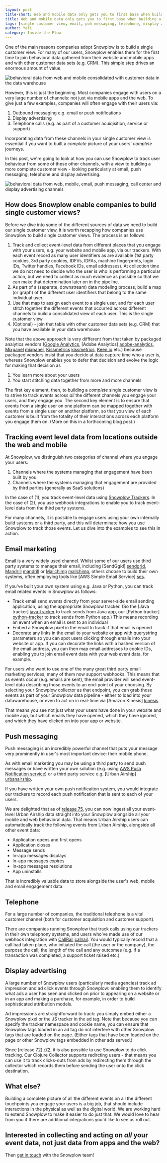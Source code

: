 ```yaml
---
layout: post
title-short: Web and mobile data only gets you to first base when building a single customer view
title: Web and mobile data only gets you to first base when building a single customer view
tags: [single customer view, email, puh messaging, telephone, display advertising, impression tracking, click tracking]
author: Yali
category: Inside the Plow
---
```


One of the main reasons companies adopt Snowplow is to build a single customer view. For many of our users, Snowplow enables them for the first time to join behavioral data gathered from their website and mobile apps and with other customer data sets (e.g. CRM). This simple step drives an enormous amount of value.

![behavioral data from web and mobile consolidated with customer data in the data warehouse][diagram1]

However, this is just the beginning. Most companies engage with users on a very large number of channels: not just via mobile apps and the web. To give just a few examples, companies will often engage with their users via:

1. Outbound messaging e.g. email or push notifications
2. Display advertising
3. Telephone calls (e.g. as part of a customer acuiqisition, service or support)

Incorporating data from these channels in your single customer view is essential if you want to built a *complete* picture of your users' *complete* journeys.

In this post, we're going to look at how you can use Snowplow to track user behaviour from some of these other channels, with a view to building a more complete customer view - looking particularly at email, push messaging, telephone and display advertising.

<!--more-->

![behavioral data from web, mobile, email, push messaging, call center and display advertising channels][diagram2]

## How does Snowplow enable companies to build single customer views?

Before we dive into some of the different sources of data we need to build our single customer view, it is worth recapping how companies use Snowplow to build single customer views. The process is as follows:

1. Track and collect event-level data from different places that you engage with your users, e.g. your website and mobile app, via our trackers. With each event record as many user identifiers as are available (1st party cookies, 3rd party cookies, IDFVs, IDFAs, machine fingerprints, login IDs, Twitter handles, Facebook IDs, email addresses). At collection time we do not need to decide who the user is who is performing a particular action, but we need to collect as much evidence as possible so that we can make that determination later on in the pipeline.
2. As part of a (separate, downstream) data modeling process, build a map (or graph) of the different user identifiers that belong to the same individual user.
3. Use that map to assign each event to a single user, and for each user stitch together the different events that occurred across different channels  to build a consolidated view of each user. This is the single customer view
4. (Optional) - join that table with other customer data sets (e.g. CRM) that you have available in your data warehouse

Note that the above approach is very diffferent from that taken by packaged analytics vendors ([Google Analytics][google-analytics], [Adobe Analytics] [adobe-analytics], [Mixpanel] [mixpanel], [Kissmetrics] [kissmetrics], [Keen.io][keen] etc.) because packaged vendors insist that you decide at data capture time who a user is, whereas Snowplow enables you to defer that decision and evolve the logic for making that decision as 

1. You learn more about your users
2. You start stitching data together from more and more channels

The first key element, then, to building a *complete* single customer view is to strive to track events across *all* the different  channels you engage your users, and they engage you. The second key element is to ensure that events from a single user on one platform can be mapped together with events from a single user on another platform, so that you view of each customer is built from the totality of their interactions across each platform you engage them on. (More on this in a forthcoming blog post.)

## Tracking event level data from locations outside the web and mobile

At Snowplow, we distinguish two categories of channel where you engage your users:

1. Channels where the systems managing that engagement have been built by you
2. Channels where the systems managing that engagement are provided by third parties (generally as SaaS solutions)

In the case of (1), you track event-level data using [Snowplow Trackers][trackers]. In the case of (2), you use webhook integrations to enable you to track event-level data from the third party systems.

For many channels, it is possible to engage users using your own internally build systems or a third party, and this will determinate how you use Snowplow to track those events. Let us dive into the examples to see this in action.

## Email marketing

Email is a very widely used channel. Whilst some of our users use third party systems to manage their email, including [SendGgid] [sendgrid], [Mandrill] [mandrill] or [Mailchimp] [mailchimp], others choose to build their own systems, often employing tools like [AWS Simple Email Service] [ses].

If you've built your own system using e.g. Java or Python, you can track email related events in Snowplow as follows:

* Track email send events directly from your server-side email sending application, using the appropriate Snowplow tracker. (So the [Java tracker] [java-tracker] to track sends from Java app, our [Python tracker] [python-tracker] to track sends from Python app.) This means recording an event when an email is sent to an individual
* Embed a Snowplow pixel in the email to track if that email is opened
* Decorate any links in the email to your website or app with querystring parameters so you can  spot users clicking through emails into your website or app. If you can decorate the links with a hashed version of the email address, you can then map email addresses to cookie IDs, enabling you to join email event data with your web event data, for example.

For users who want to use one of the many great third party email marketing services, many of them now support webhooks. This means that as events occur (e.g. emails are sent), the email provider will send event-level data describing those events to an end-point of your choosing. By selecting your Snowplow collector as that endpoint, you can grab those events as part of your Snowplow data pipeline - either to load into your datawarehouse, or even to act on in real-time via [Amazon Kinesis] [kinesis].

That means you see not just what your users have done in your website and mobile app, but which emails they have opened, which they have ignored, and which they have clicked on into your app or website.

## Push messaging

Push messaging is an incredibly powerful channel that puts your message very prominently in user's most important device: their mobile phone.

As with email marketing you may be using a third party to send push messages or have written your own solution (e.g. using [AWS Push Notification service][sns]) or a third party service e.g. [Urban Airship] [urbanairship]. 

If you have written your own push notificaiton system, you would integrate our trackers to record each push notification that is sent to each of your users. 

We are delighted that as of [release 75][r75], you can now ingest all your event-level Urban Airship data straight into your Snowplow alongside all your mobile and web behavioral data. That means Urban Airship users can automatically track the following events from Urban Airship, alongside all other event data:

* Application opens and first opens
* Application closes
* Message sends
* In-app messages displays
* In-app messages expires
* In-app messages resolutions
* App uninstalls

That is incredibly valuable data to store alongside the user's web, mobile and email engagement data.

## Telephone

For a large number of companies, the traditional telephone is a vital customer channel (both for customer acquisition and customer support).

There are companies running Snowplow that track calls using our trackers in their own telephony systems, and users who've made use of our webhook integration with [CallRail] [callrail]. You would typically  record that a call had taken place, who initiated the call (the user or the company), the purpose the call, the length of the call and any outcomes (e.g. if a transaction was completed, a support ticket raised etc.)

## Display advertising

A large number of Snowplow users (particularly media agencies) track ad impression and ad click events through Snowplow: enabling them to identify what ads a user has seen and clicked on prior to appearing on a website or in an app and making a purchase, for example, in order to build sophisticated attribution models.

Ad impressions are straightforward to track: you simply embed either a Snowplow pixel or the JS tracker in the ad tag. Note that because you can specify the tracker namespace and cookie name, you can ensure that Snowplow tags loaded in an ad tag do not interfere with other Snowplow tags that are loaded on the page. (Either tags that have been loaded on the page or other Snowplow tags embedded in other ads served.) 

Since [release 72] [r72], it is also possible to use Snowplow to do click tracking. Our Clojure Collector supports redircting users - that means you can use it to track clicks-outs from ads by redirecting them through the collector which records them before sending the user onto the click destination. 

## What else?

Building a complete picture of all the different events on all the different touchpoints you engage your users is a big job, that should include interactions in the physical as well as the digital world. We are working hard to extend Snowplow to make it easier to do just that. We would love to hear from you if there are additional integrations you'd like to see us roll out.

## Interested in collecting and acting on *all* your event data, not just data from apps and the web?

Then [get in touch][contact] with the Snowplow team! 
 
[diagram1]: /assets/img/blog/2016/01/single-customer-view-1-web-mobile-crm-datwarehouse.png
[diagram2]: /assets/img/blog/2016/01/single-customer-view-2-ad-server-email-support-forum-call-center.png
[trackers]: https://github.com/snowplow/?utf8=%E2%9C%93&query=tracker
[sendgrid]: https://sendgrid.com
[mandrill]: https://www.mandrill.com
[mailchimp]: http://mailchimp.com/
[ses]: https://aws.amazon.com/ses/
[kinesis]: https://aws.amazon.com/kinesis/
[sns]: https://aws.amazon.com/sns/
[urbanairship]: https://www.urbanairship.com/
[callrail]: http://www.callrail.com/
[r75]: /blog/2016/01/02/snowplow-r75-long-legged-buzzard-released/
[r72]: /blog/2015/10/15/snowplow-r72-great-spotted-kiwi-released/
[contact]: /contact/
[google-analytics]: https://www.google.co.uk/analytics/
[adobe-analytics]: http://www.adobe.com/uk/marketing-cloud/web-analytics.html
[kissmetrics]: https://www.kissmetrics.com/
[mixpanel]: https://mixpanel.com/
[keen]: https://keen.io/

[java-tracker]: https://github.com/snowplow/snowplow-java-tracker
[python-tracker]:https://github.com/snowplow/snowplow-python-tracker